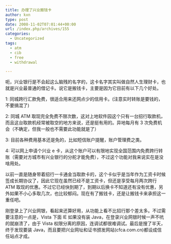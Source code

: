 ```yaml
---
title: 办理了兴业搬钱卡
author: kxn
type: post
date: 2008-11-02T07:01:44+00:00
url: /index.php/archives/155
categories:
  - Uncategorized
tags:
  - atm
  - cib
  - free
  - withdrawal

---
```

呃，兴业银行是不会起这么脑残的名字的，这卡名字其实叫做自然人生理财卡，也就是兴业最普通的借记卡。说它是搬钱卡，主要是因为它目前有以下几个好处。

1: 同城跨行汇款免费，很适合用来还网点少的信用卡。(注意实时转账是要钱的，不要搞混了)

2: 同城 ATM 取现完全免费不限次数，这对上地软件园这个只有一台招行取款机，而且这台取款机经常被取空的地方来说，还是挺有用的。异地每月有 3 次免费机会（不确定，但我一般也不需要此功能就是了）

3: 目前各种费用基本还是免的，比如短信账户提醒，账户管理费之类。

4: 可以网上申请个兴业 e 卡，从这个账户可以有限地实现全国范围内免费跨行转账（需要对方城市有兴业银行的分舵才能免费），不过这个功能对我来说实在是没啥用处。

以前一直是随身带着招行一卡通金当取款卡的，这个卡似乎是当年作为工资卡时候签成长期协议了，因此它现在虽然已经不是工资卡，但还是享受每月两次跨行 ATM 取现的优惠。不过它已经快到期了，到期以后换卡不知道还有没有优惠，另外如果不小心多取几次，也比较郁闷。现在有了搬钱卡，还是让搬钱卡来承担这一重任吧。

刚登录上了兴业网银，看起来还算好用，从功能上看不比招行那个差太多。不过需要注意的一点是，Vista 下面 IE 如果没有装 Java，在登录兴业网银时候一声不吭的就崩溃了，由于 Vista 权限分离的原因，连调试都很难调试。最后是搜了半天，终于发现要装 Java，而且要把兴业网址和证书颁发网站(cfca.com.cn)都设成信任站点才成。